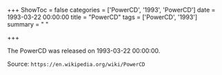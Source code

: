 +++
ShowToc = false
categories = ['PowerCD', '1993', 'PowerCD']
date = 1993-03-22 00:00:00
title = "PowerCD"
tags = ['PowerCD', '1993']
summary = " "

+++

The PowerCD was released on 1993-03-22 00:00:00.

Source: `https://en.wikipedia.org/wiki/PowerCD`


